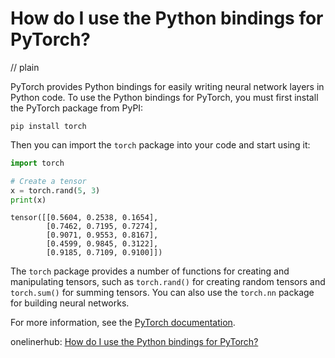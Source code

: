 # How do I use the Python bindings for PyTorch?
// plain

PyTorch provides Python bindings for easily writing neural network layers in Python code. To use the Python bindings for PyTorch, you must first install the PyTorch package from PyPI:

```
pip install torch
```

Then you can import the `torch` package into your code and start using it:

```python
import torch

# Create a tensor
x = torch.rand(5, 3)
print(x)
```

```
tensor([[0.5604, 0.2538, 0.1654],
        [0.7462, 0.7195, 0.7274],
        [0.9071, 0.9553, 0.8167],
        [0.4599, 0.9845, 0.3122],
        [0.9185, 0.7109, 0.9100]])
```

The `torch` package provides a number of functions for creating and manipulating tensors, such as `torch.rand()` for creating random tensors and `torch.sum()` for summing tensors. You can also use the `torch.nn` package for building neural networks.

For more information, see the [PyTorch documentation](https://pytorch.org/docs/stable/index.html).

onelinerhub: [How do I use the Python bindings for PyTorch?](https://onelinerhub.com/python-pytorch/how-do-i-use-the-python-bindings-for-pytorch)